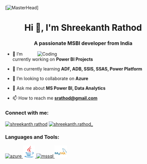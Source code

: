 [![MasterHead](https://media.giphy.com/media/3oKIPEqDGUULpEU0aQ/giphy.gif)]
<h1 align="center">Hi 👋, I'm Shreekanth Rathod</h1>
<h3 align="center">A passionate MSBI developer from India</h3>

<img align="right" alt="Coding" width="400" src="https://cdn-acdhi.nitrocdn.com/hXyuVswrwlizpLWkYZeWRpAyePZJyHjB/assets/static/optimized/rev-7b99b31/wp-content/uploads/2018/08/Power-BI-GIF-1.gif">

- 🔭 I’m currently working on **Power BI Projects**

- 🌱 I’m currently learning **ADF, ADB, SSIS, SSAS, Power Platform**

- 👯 I’m looking to collaborate on **Azure**

- 💬 Ask me about **MS Power BI, Data Analytics**

- 📫 How to reach me **srathod@gmail.com**

<h3 align="left">Connect with me:</h3>
<p align="left">
<a href="https://linkedin.com/in/shreekanth rathod" target="blank"><img align="center" src="https://raw.githubusercontent.com/rahuldkjain/github-profile-readme-generator/master/src/images/icons/Social/linked-in-alt.svg" alt="shreekanth rathod" height="30" width="40" /></a>
<a href="https://instagram.com/shreekanth.rathod_" target="blank"><img align="center" src="https://raw.githubusercontent.com/rahuldkjain/github-profile-readme-generator/master/src/images/icons/Social/instagram.svg" alt="shreekanth.rathod_" height="30" width="40" /></a>
</p>

<h3 align="left">Languages and Tools:</h3>
<p align="left"> <a href="https://azure.microsoft.com/en-in/" target="_blank" rel="noreferrer"> <img src="https://www.vectorlogo.zone/logos/microsoft_azure/microsoft_azure-icon.svg" alt="azure" width="40" height="40"/> </a> <a href="https://www.java.com" target="_blank" rel="noreferrer"> <img src="https://raw.githubusercontent.com/devicons/devicon/master/icons/java/java-original.svg" alt="java" width="40" height="40"/> </a> <a href="https://www.microsoft.com/en-us/sql-server" target="_blank" rel="noreferrer"> <img src="https://www.svgrepo.com/show/303229/microsoft-sql-server-logo.svg" alt="mssql" width="40" height="40"/> </a> <a href="https://www.mysql.com/" target="_blank" rel="noreferrer"> <img src="https://raw.githubusercontent.com/devicons/devicon/master/icons/mysql/mysql-original-wordmark.svg" alt="mysql" width="40" height="40"/> </a> </p>
